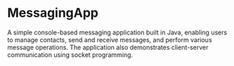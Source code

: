 # MessagingApp
A simple console-based messaging application built in Java, enabling users to manage contacts, send and receive messages, and perform various message operations. The application also demonstrates client-server communication using socket programming.
